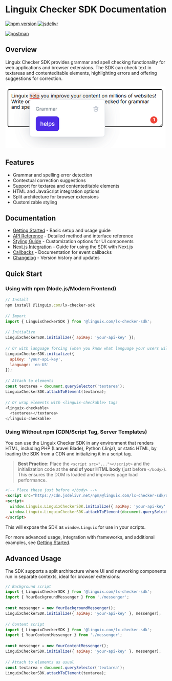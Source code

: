 # Linguix Checker SDK Documentation

[![npm version](https://img.shields.io/npm/v/@linguix.com/lx-checker-sdk.svg)](https://www.npmjs.com/package/@linguix.com/lx-checker-sdk)
[![jsdelivr](https://data.jsdelivr.com/v1/package/npm/@linguix.com/lx-checker-sdk/badge)](https://www.jsdelivr.com/package/npm/@linguix.com/lx-checker-sdk)

[![postman](https://run.pstmn.io/button.svg)](https://god.gw.postman.com/run-collection/43914404-a2eee3b5-6e1f-4c3d-9f74-a9e218290e3c?action=collection%2Ffork&source=rip_markdown&collection-url=entityId%3D43914404-a2eee3b5-6e1f-4c3d-9f74-a9e218290e3c%26entityType%3Dcollection%26workspaceId%3D75c465e6-5a57-4c74-ae2f-1866d870acd5)

## Overview

Linguix Checker SDK provides grammar and spell checking functionality for web applications and browser extensions. The SDK can check text in textareas and contenteditable elements, highlighting errors and offering suggestions for correction.

![Linguix Checker SDK](img/linguix.png)

## Features

- Grammar and spelling error detection
- Contextual correction suggestions
- Support for textarea and contenteditable elements
- HTML and JavaScript integration options
- Split architecture for browser extensions
- Customizable styling

## Documentation

- [Getting Started](getting-started.md) - Basic setup and usage guide
- [API Reference](api-reference.md) - Detailed method and interface reference
- [Styling Guide](styling.md) - Customization options for UI components
- [Next.js Integration](nextjs.md) - Guide for using the SDK with Next.js
- [Callbacks](callbacks.md) - Documentation for event callbacks
- [Changelog](CHANGELOG.md) - Version history and updates

## Quick Start

### Using with npm (Node.js/Modern Frontend)

```javascript
// Install
npm install @linguix.com/lx-checker-sdk

// Import
import { LinguixCheckerSDK } from '@linguix.com/lx-checker-sdk';

// Initialize
LinguixCheckerSDK.initialize({ apiKey: 'your-api-key' });

// Or with language forcing (when you know what language your users will use)
LinguixCheckerSDK.initialize({ 
  apiKey: 'your-api-key',
  language: 'en-US'
});

// Attach to elements
const textarea = document.querySelector('textarea');
LinguixCheckerSDK.attachToElement(textarea);

// Or wrap elements with <linguix-checkable> tags
<linguix-checkable>
  <textarea></textarea>
</linguix-checkable>
```

### Using Without npm (CDN/Script Tag, Server Templates)

You can use the Linguix Checker SDK in any environment that renders HTML, including PHP (Laravel Blade), Python (Jinja), or static HTML, by loading the SDK from a CDN and initializing it in a script tag.

> **Best Practice:** Place the `<script src="..."></script>` and the initialization code at the **end of your HTML body** (just before `</body>`). This ensures the DOM is loaded and improves page load performance.

```html
<!-- Place these just before </body> -->
<script src="https://cdn.jsdelivr.net/npm/@linguix.com/lx-checker-sdk/dist/bundle.min.js"></script>
<script>
  window.Linguix.LinguixCheckerSDK.initialize({ apiKey: 'your-api-key' });
  window.Linguix.LinguixCheckerSDK.attachToElement(document.querySelector('textarea'));
</script>
```

This will expose the SDK as `window.Linguix` for use in your scripts.

For more advanced usage, integration with frameworks, and additional examples, see [Getting Started](getting-started.md).

## Advanced Usage

The SDK supports a split architecture where UI and networking components run in separate contexts, ideal for browser extensions:

```javascript
// Background script
import { LinguixCheckerSDK } from '@linguix.com/lx-checker-sdk';
import { YourBackgroundMessenger } from './messenger';

const messenger = new YourBackgroundMessenger();
LinguixCheckerSDK.initialize({ apiKey: 'your-api-key' }, messenger);

// Content script
import { LinguixCheckerSDK } from '@linguix.com/lx-checker-sdk';
import { YourContentMessenger } from './messenger';

const messenger = new YourContentMessenger();
LinguixCheckerSDK.initialize({ apiKey: 'your-api-key' }, messenger);

// Attach to elements as usual
const textarea = document.querySelector('textarea');
LinguixCheckerSDK.attachToElement(textarea);
